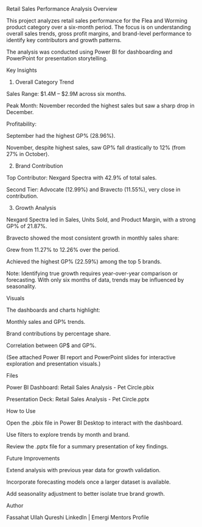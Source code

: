 Retail Sales Performance Analysis
Overview

This project analyzes retail sales performance for the Flea and Worming product category over a six-month period. The focus is on understanding overall sales trends, gross profit margins, and brand-level performance to identify key contributors and growth patterns.

The analysis was conducted using Power BI for dashboarding and PowerPoint for presentation storytelling.

Key Insights
1. Overall Category Trend

Sales Range: $1.4M – $2.9M across six months.

Peak Month: November recorded the highest sales but saw a sharp drop in December.

Profitability:

September had the highest GP% (28.96%).

November, despite highest sales, saw GP% fall drastically to 12% (from 27% in October).

2. Brand Contribution

Top Contributor: Nexgard Spectra with 42.9% of total sales.

Second Tier: Advocate (12.99%) and Bravecto (11.55%), very close in contribution.

3. Growth Analysis

Nexgard Spectra led in Sales, Units Sold, and Product Margin, with a strong GP% of 21.87%.

Bravecto showed the most consistent growth in monthly sales share:

Grew from 11.27% to 12.26% over the period.

Achieved the highest GP% (22.59%) among the top 5 brands.

Note: Identifying true growth requires year-over-year comparison or forecasting. With only six months of data, trends may be influenced by seasonality.

Visuals

The dashboards and charts highlight:

Monthly sales and GP% trends.

Brand contributions by percentage share.

Correlation between GP$ and GP%.

(See attached Power BI report and PowerPoint slides for interactive exploration and presentation visuals.)

Files

Power BI Dashboard: Retail Sales Analysis - Pet Circle.pbix

Presentation Deck: Retail Sales Analysis - Pet Circle.pptx

How to Use

Open the .pbix file in Power BI Desktop to interact with the dashboard.

Use filters to explore trends by month and brand.

Review the .pptx file for a summary presentation of key findings.

Future Improvements

Extend analysis with previous year data for growth validation.

Incorporate forecasting models once a larger dataset is available.

Add seasonality adjustment to better isolate true brand growth.

Author

Fassahat Ullah Qureshi
LinkedIn
 | Emergi Mentors Profile

